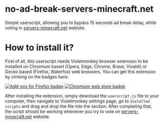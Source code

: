 # no-ad-break-servers-minecraft.net
Simple userscript, allowing you to bypass 15 seconds ad break delay, while voting in [servers-minecraft.net](https://servers-minecraft.net) website.

# How to install it?
First of all, this userscript needs Violetmonkey browser extension to be installed on Chromium based (Opera, Edge, Chrome, Brave, Vivaldi) or Gecko based (Firefox, Waterfox) web browsers. You can get this extension by clinking on the badges here:



[![Add-ons for Firefox badge](https://extensionworkshop.com/assets/img/documentation/publish/get-the-addon-129x45px.8041c789.png)](https://addons.mozilla.org/en-US/firefox/addon/violentmonkey/)
[![Chromium web store badge](https://storage.googleapis.com/web-dev-uploads/image/WlD8wC6g8khYWPJUsQceQkhXSlv1/tbyBjqi7Zu733AAKA5n4.png)](https://chromewebstore.google.com/detail/violentmonkey/jinjaccalgkegednnccohejagnlnfdag)


After installing the extension, simply download the ``userscript.js`` file to your computer, then navigate to Violetmonkey settings page, go to ``Installed scripts`` and drag and drop the file into the section. After completing that, the script should be working whenever you try to vote on [servers-minecraft.net](https://servers-minecraft.net) website.
